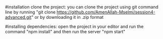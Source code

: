 #installation
clone the project:
you can clone the project using git command line by running "git clone https://github.com/AmenAllah-Mselmi/session4-advanced.git" or by downloading it in .zip format

#installing dependencies:
open the project in your editor and run the command "npm install" and then run the server "npm start"
